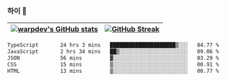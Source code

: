 
### 하이 👋
[![warpdev's GitHub stats](https://github-readme-stats.vercel.app/api?username=warpdev&show_icons=true&theme=vue-dark)](#) |[![GitHub Streak](https://github-readme-streak-stats.herokuapp.com/?user=warpdev&theme=dark)](#)
--- | --- |
<!--START_SECTION:waka-->

```txt
TypeScript       24 hrs 3 mins   █████████████████████▒░░░   84.77 %
JavaScript       2 hrs 34 mins   ██▒░░░░░░░░░░░░░░░░░░░░░░   09.06 %
JSON             56 mins         ▓░░░░░░░░░░░░░░░░░░░░░░░░   03.29 %
CSS              15 mins         ▒░░░░░░░░░░░░░░░░░░░░░░░░   00.91 %
HTML             13 mins         ▒░░░░░░░░░░░░░░░░░░░░░░░░   00.77 %
```

<!--END_SECTION:waka-->

<!--
**warpdev/warpdev** is a ✨ _special_ ✨ repository because its `README.md` (this file) appears on your GitHub profile.

Here are some ideas to get you started:

- 🔭 I’m currently working on ...
- 🌱 I’m currently learning ...
- 👯 I’m looking to collaborate on ...
- 🤔 I’m looking for help with ...
- 💬 Ask me about ...
- 📫 How to reach me: ...
- 😄 Pronouns: ...
- ⚡ Fun fact: ...
-->
